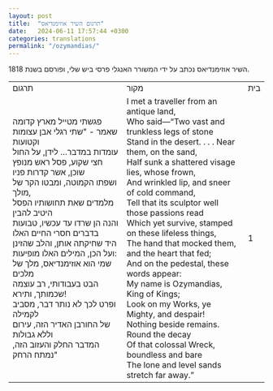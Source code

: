```yaml
---
layout: post
title:  "תרגום השיר אוזימנדיאס"
date:   2024-06-11 17:57:44 +0300
categories: translations
permalink: "/ozymandias/"
---
```



<p>השיר אוזימנדיאס נכתב על ידי המשורר האנגלי פרסי ביש שלי, ופורסם בשנת 1818.</p>

<table class="table text-center">
  <tbody>
    <tr>
      <td>תרגום</td>
      <td>מקור</td>
      <td>בית</td>
    </tr>
    <tr>
      <td>
            פגשתי מטייל מארץ קדומה<br>
            שאמר - "שתי רגלי אבן עצומות וקטועות<br>
            עומדות במדבר… לידן, על החול<br>
            חצי שקוע, פסל ראש מנופץ שוכן, אשר קדרות פניו<br>
            ושפתו הקמוטה, ומבטו הקר של מולך,<br>
            מלמדים שאת תחושותיו הפסל היטיב להבין<br>
            והנה הן שרדו עד עכשיו, טבועות בדברים חסרי החיים האלו<br>
            היד שחיקתה אותן, והלב שהזינן<br>
            ועל הכן, המילים האלו מופיעות:<br>
            שמי הוא אוזימנדיאס, מלך של מלכים<br>
            הבט בעבודותי, רב עוצמה שכמותך, ותירא!<br>
            ופרט לכך לא נותר דבר, מסביב לקמילה<br>
            של החורבן האדיר הזה, עירום וללא גבולות<br>
            המדבר החלק והעזוב הזה, נמתח הרחק"
      </td>
      <td>
        <bdo dir="ltr" lang="">
            I met a traveller from an antique land,<br>
            Who said—“Two vast and trunkless legs of stone<br>
            Stand in the desert. . . . Near them, on the sand,<br>
            Half sunk a shattered visage lies, whose frown,<br>
            And wrinkled lip, and sneer of cold command,<br>
            Tell that its sculptor well those passions read<br>
            Which yet survive, stamped on these lifeless things,<br>
            The hand that mocked them, and the heart that fed;<br>
            And on the pedestal, these words appear:<br>
            My name is Ozymandias, King of Kings;<br>
            Look on my Works, ye Mighty, and despair!<br>
            Nothing beside remains. Round the decay<br>
            Of that colossal Wreck, boundless and bare<br>
            The lone and level sands stretch far away.”
        </bdo>
      </td>
      <td>1</td>
    </tr>
  </tbody>
</table>
